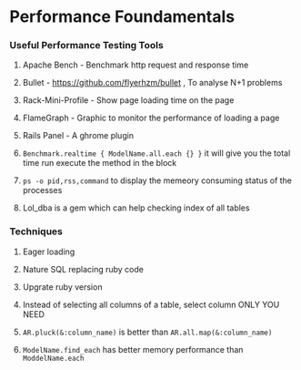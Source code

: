 # Performance Foundamentals

### Useful Performance Testing Tools

1. Apache Bench - Benchmark http request and response time

2. Bullet - https://github.com/flyerhzm/bullet , To analyse N+1 problems

3. Rack-Mini-Profile - Show page loading time on the page

4. FlameGraph - Graphic to monitor the performance of loading a page

5. Rails Panel -  A ghrome plugin 

6. `Benchmark.realtime { ModelName.all.each {} }` it will give you the total time run execute the method in the block

7. `ps -o pid,rss,command`  to display the memeory consuming status of the processes

8. Lol_dba is a gem which can help checking index of all tables 
 
### Techniques

1. Eager loading

2. Nature SQL replacing ruby code

3. Upgrate ruby version

4. Instead of selecting all columns of a table, select column ONLY YOU NEED

5. `AR.pluck(&:column_name)` is better than `AR.all.map(&:column_name)` 

6. `ModelName.find_each` has better memory performance than `ModdelName.each`

